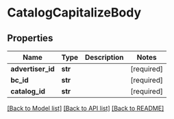 # CatalogCapitalizeBody

## Properties
Name | Type | Description | Notes
------------ | ------------- | ------------- | -------------
**advertiser_id** | **str** |  | [required] 
**bc_id** | **str** |  | [required] 
**catalog_id** | **str** |  | [required] 

[[Back to Model list]](../README.md#documentation-for-models) [[Back to API list]](../README.md#documentation-for-api-endpoints) [[Back to README]](../README.md)

